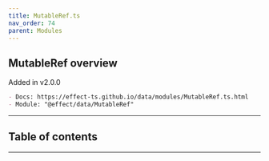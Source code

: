 ```yaml
---
title: MutableRef.ts
nav_order: 74
parent: Modules
---
```


## MutableRef overview

Added in v2.0.0

```md
- Docs: https://effect-ts.github.io/data/modules/MutableRef.ts.html
- Module: "@effect/data/MutableRef"
```

---

<h2 class="text-delta">Table of contents</h2>

---
